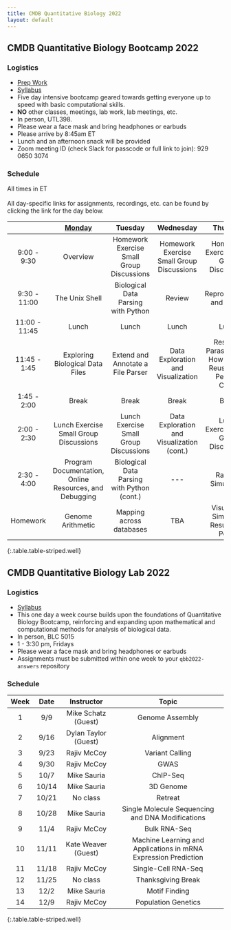 ```yaml
---
title: CMDB Quantitative Biology 2022
layout: default
---
```


## CMDB Quantitative Biology Bootcamp 2022

### Logistics
- [Prep Work](https://kweav.github.io/prepwork_revamp/introduction.html)
- [Syllabus](resources/syllabi/bootcamp/index.html)
- Five day intensive bootcamp geared towards getting everyone up to speed with basic computational skills.
- <span class="text-danger">**NO** other classes, meetings, lab work, lab meetings, etc.</span>
- In person, UTL398.
- Please wear a face mask and bring headphones or earbuds
- Please arrive by 8:45am ET
- Lunch and an afternoon snack will be provided
- Zoom meeting ID (check Slack for passcode or full link to join): 929 0650 3074

### Schedule
All times in ET<br /><br />
All day-specific links for assignments, recordings, etc. can be found by clicking the link for the day below.


|                | [Monday](webpages/day1/index.html) | Tuesday | Wednesday | Thursday |Friday |
|:---------------:|:--------------------------------------:|:---------------------------------------:|:------------------------------------:|:---------------------------------------:|:--------------------------------------:|
|   9:00 - 9:30  | Overview                     | Homework Exercise Small Group Discussions | Homework Exercise Small Group Discussions | Homework Exercise Small Group Discussions | Homework Exercise Small Group Discussions |
|   9:30 - 11:00  | The Unix Shell | Biological Data Parsing with Python | Review | Reproducibility and GitHub | Statistical Modeling |
|   11:00 - 11:45  | Lunch    |  Lunch   | Lunch    | Lunch   | Lunch |
|   11:45 - 1:45  | Exploring Biological Data Files | Extend and Annotate a File Parser  | Data Exploration and Visualization | Research Parasites (aka How to ~~Steal~~ Reuse Other People’s Code) | TBA |
|    1:45 - 2:00   | Break | Break | Break  | Break | Break  |
|    2:00 - 2:30   | Lunch Exercise Small Group Discussions | Lunch Exercise Small Group Discussions | Data Exploration and Visualization (cont.) | Lunch Exercise Small Group Discussions | Lunch Exercise Small Group Discussions |
|    2:30 - 4:00   | Program Documentation, Online Resources, and Debugging  | Biological Data Parsing with Python (cont.) | --- | Random Simulations  | Review |
|     Homework     | Genome Arithmetic  | Mapping across databases | TBA | Visualizing Simulation Results and Power | --- |
{:.table.table-striped.well}

<!--- Recall that a link looks like [Friday](day5/index.html) --->
<!--

      Basic python: running scripts, types up to list, files, reading line-by-line, split and join,
        - Exercise: summarizing SAM file, various questions not needing dictionaries
      Python II: dictionaries, functions, modules (importing) with numpy and statsmodels
        - Introduce another format and parse it, using numpy

      Python III: classes -- FASTA parser
        - Parsing blast output (too hard? we pushed this all the way to day 5 in 2015)

      Python IV: counting k-mers using FASTA parser
        - k-mer matching

-->

## CMDB Quantitative Biology Lab 2022

### Logistics
- [Syllabus](resources/syllabi/lab/index.html)
- This one day a week course builds upon the foundations of Quantitative Biology Bootcamp, reinforcing and expanding upon mathematical and computational methods for analysis of biological data.
- In person, BLC 5015
- 1 - 3:30 pm, Fridays
- Please wear a face mask and bring headphones or earbuds
- Assignments must be submitted within one week to your `qbb2022-answers` repository

### Schedule

| Week | Date | Instructor          | Topic                                                          |
| :--: | :--: | :-----------------: | :------------------------------------------------------------: |
|  1   | 9/9  | Mike Schatz (Guest) | Genome Assembly                                                |
|  2   | 9/16 | Dylan Taylor (Guest)| Alignment                                                      |
|  3   | 9/23 | Rajiv McCoy         | Variant Calling                                                |
|  4   | 9/30 | Rajiv McCoy         | GWAS                                                           |
|  5   | 10/7 | Mike Sauria         | ChIP-Seq                                                       |
|  6   | 10/14| Mike Sauria         | 3D Genome                                                      |
|  7   | 10/21| No class            | Retreat                                                        |
|  8   | 10/28| Mike Sauria         | Single Molecule Sequencing and DNA Modifications               |
|  9   | 11/4 | Rajiv McCoy         | Bulk RNA-Seq                                                   |
|  10  | 11/11| Kate Weaver (Guest) | Machine Learning and Applications in mRNA Expression Prediction|
|  11  | 11/18| Rajiv McCoy         | Single-Cell RNA-Seq                                            |
|  12  | 11/25| No class            | Thanksgiving Break                                             |
|  13  | 12/2 | Mike Sauria         | Motif Finding                                                  |
|  14  | 12/9 | Rajiv McCoy         | Population Genetics                                            |
{:.table.table-striped.well}

<!--
### Useful Goodies

#### Unix and Git

* [Unix Reference](resources/references/unix.html)
* [Git Reference](resources/references/git.html)
* [Git Recipes](resources/references/git_recipes.html)

#### Python

* [Python and Pandas Reference](resources/references/python.html)
* [Plotting/Matplotlib Reference](resources/gallery/README.html)

#### Helpful Documentation (external links)

* [Matplotlib](http://matplotlib.org/api/pyplot_summary.html)
* [Statsmodels](http://statsmodels.sourceforge.net/stable/)
  - e.g. [ttest](http://statsmodels.sourceforge.net/stable/generated/statsmodels.stats.weightstats.ttest_ind.html)
* [NumPy](http://docs.scipy.org/doc/numpy/reference/index.html#reference)
* [Pandas](http://pandas.pydata.org/pandas-docs/stable/)
  - e.g. [read_csv](http://pandas.pydata.org/pandas-docs/stable/generated/pandas.read_csv.html?highlight=read_csv)
-->
